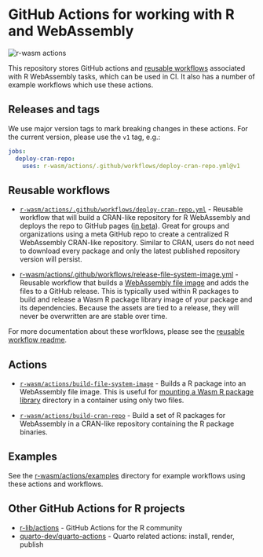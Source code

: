 # GitHub Actions for working with R and WebAssembly

![r-wasm actions](https://github.com/r-wasm/actions/actions/workflows/_testing.yml/badge.svg)

This repository stores GitHub actions and [reusable workflows](https://docs.github.com/en/actions/using-workflows/reusing-workflows) associated with R WebAssembly tasks, which can be used in CI. It also has a number of example workflows which use these actions.

## Releases and tags

We use major version tags to mark breaking changes in these actions. For the current version, please use the `v1` tag, e.g.:

```yaml
jobs:
  deploy-cran-repo:
    uses: r-wasm/actions/.github/workflows/deploy-cran-repo.yml@v1
```

## Reusable workflows

* [`r-wasm/actions/.github/workflows/deploy-cran-repo.yml`](https://github.com/r-wasm/actions/tree/main/.github/workflows#deploy-cran-repo.yml) - Reusable workflow that will build a CRAN-like repository for R WebAssembly and deploys the repo to GitHub pages ([in beta](https://github.com/actions/upload-pages-artifact)). Great for groups and organizations using a meta GitHub repo to create a centralized R WebAssembly CRAN-like repository. Similar to CRAN, users do not need to download every package and only the latest published repository version will persist.

* [r-wasm/actions/.github/workflows/release-file-system-image.yml](https://github.com/r-wasm/actions/tree/main/.github/workflows#release-file-system-image.yml) - Reusable workflow that builds a [WebAssembly file image](https://docs.r-wasm.org/webr/latest/mounting.html) and adds the files to a GitHub release. This is typically used within R packages to build and release a Wasm R package library image of your package and its dependencies. Because the assets are tied to a release, they will never be overwritten are are stable over time.

For more documentation about these worfklows, please see the [reusable workflow readme](https://github.com/r-wasm/actions/tree/main/.github/workflows).



## Actions

* [`r-wasm/actions/build-file-system-image`](https://github.com/r-wasm/actions/tree/main/build-file-system-image) - Builds a R package into an WebAssembly file image. This is useful for [mounting a Wasm R package library](https://docs.r-wasm.org/webr/latest/mounting.html) directory in a container using only two files.

* [`r-wasm/actions/build-cran-repo`](https://github.com/r-wasm/actions/tree/main/build-wasm-packages) - Build a set of R packages for WebAssembly in a CRAN-like repository containing the R package binaries.

## Examples

See the [r-wasm/actions/examples](https://github.com/r-wasm/actions/tree/main/examples) directory for example workflows using these actions and workflows.

## Other GitHub Actions for R projects

* [r-lib/actions](https://github.com/r-lib/actions) - GitHub Actions for the R community
* [quarto-dev/quarto-actions](https://github.com/quarto-dev/quarto-actions) - Quarto related actions: install, render, publish
